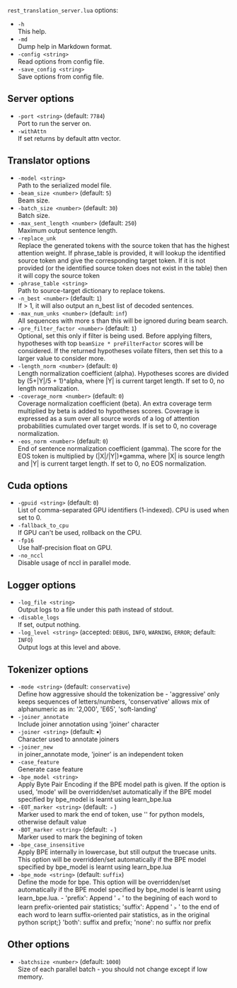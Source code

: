 <!--- This file was automatically generated. Do not modify it manually but use the docs/options/generate.sh script instead. -->

`rest_translation_server.lua` options:

* `-h`<br/>This help.
* `-md`<br/>Dump help in Markdown format.
* `-config <string>`<br/>Read options from config file.
* `-save_config <string>`<br/>Save options from config file.

## Server options

* `-port <string>` (default: `7784`)<br/>Port to run the server on.
* `-withAttn`<br/>If set returns by default attn vector.

## Translator options

* `-model <string>`<br/>Path to the serialized model file.
* `-beam_size <number>` (default: `5`)<br/>Beam size.
* `-batch_size <number>` (default: `30`)<br/>Batch size.
* `-max_sent_length <number>` (default: `250`)<br/>Maximum output sentence length.
* `-replace_unk`<br/>Replace the generated <unk> tokens with the source token that has the highest attention weight. If phrase_table is provided, it will lookup the identified source token and give the corresponding target token. If it is not provided (or the identified source token does not exist in the table) then it will copy the source token
* `-phrase_table <string>`<br/>Path to source-target dictionary to replace <unk> tokens.
* `-n_best <number>` (default: `1`)<br/>If > 1, it will also output an n_best list of decoded sentences.
* `-max_num_unks <number>` (default: `inf`)<br/>All sequences with more <unk>s than this will be ignored during beam search.
* `-pre_filter_factor <number>` (default: `1`)<br/>Optional, set this only if filter is being used. Before applying filters, hypotheses with top `beamSize * preFilterFactor` scores will be considered. If the returned hypotheses voilate filters, then set this to a larger value to consider more.
* `-length_norm <number>` (default: `0`)<br/>Length normalization coefficient (alpha). Hypotheses scores are divided by (5+|Y|/5 + 1)^alpha, where |Y| is current target length. If set to 0, no length normalization.
* `-coverage_norm <number>` (default: `0`)<br/>Coverage normalization coefficient (beta). An extra coverage term multiplied by beta is added to hypotheses scores. Coverage is expressed as a sum over all source words of a log of attention probabilities cumulated over target words. If is set to 0, no coverage normalization.
* `-eos_norm <number>` (default: `0`)<br/>End of sentence normalization coefficient (gamma). The score for the EOS token is multiplied by (|X|/|Y|)*gamma, where |X| is source length and |Y| is current target length. If set to 0, no EOS normalization.

## Cuda options

* `-gpuid <string>` (default: `0`)<br/>List of comma-separated GPU identifiers (1-indexed). CPU is used when set to 0.
* `-fallback_to_cpu`<br/>If GPU can't be used, rollback on the CPU.
* `-fp16`<br/>Use half-precision float on GPU.
* `-no_nccl`<br/>Disable usage of nccl in parallel mode.

## Logger options

* `-log_file <string>`<br/>Output logs to a file under this path instead of stdout.
* `-disable_logs`<br/>If set, output nothing.
* `-log_level <string>` (accepted: `DEBUG`, `INFO`, `WARNING`, `ERROR`; default: `INFO`)<br/>Output logs at this level and above.

## Tokenizer options

* `-mode <string>` (default: `conservative`)<br/>Define how aggressive should the tokenization be - 'aggressive' only keeps sequences of letters/numbers, 'conservative' allows mix of alphanumeric as in: '2,000', 'E65', 'soft-landing'
* `-joiner_annotate`<br/>Include joiner annotation using 'joiner' character
* `-joiner <string>` (default: `￭`)<br/>Character used to annotate joiners
* `-joiner_new`<br/>in joiner_annotate mode, 'joiner' is an independent token
* `-case_feature`<br/>Generate case feature
* `-bpe_model <string>`<br/>Apply Byte Pair Encoding if the BPE model path is given. If the option is used, 'mode' will be overridden/set automatically if the BPE model specified by bpe_model is learnt using learn_bpe.lua
* `-EOT_marker <string>` (default: `﹥`)<br/>Marker used to mark the end of token, use '</w>' for python models, otherwise default value 
* `-BOT_marker <string>` (default: `﹤`)<br/>Marker used to mark the begining of token
* `-bpe_case_insensitive`<br/>Apply BPE internally in lowercase, but still output the truecase units. This option will be overridden/set automatically if the BPE model specified by bpe_model is learnt using learn_bpe.lua
* `-bpe_mode <string>` (default: `suffix`)<br/>Define the mode for bpe. This option will be overridden/set automatically if the BPE model specified by bpe_model is learnt using learn_bpe.lua. - 'prefix': Append '﹤' to the begining of each word to learn prefix-oriented pair statistics; 'suffix': Append '﹥' to the end of each word to learn suffix-oriented pair statistics, as in the original python script;} 'both': suffix and prefix; 'none': no suffix nor prefix

## Other options

* `-batchsize <number>` (default: `1000`)<br/>Size of each parallel batch - you should not change except if low memory.

